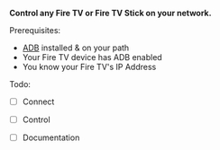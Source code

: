**Control any Fire TV or Fire TV Stick on your network.**

Prerequisites: 

* [ADB](https://developer.android.com/studio/command-line/adb) installed & on your path
* Your Fire TV device has ADB enabled
* You know your Fire TV's IP Address

Todo:

- [ ] Connect
- [ ] Control
- [ ] Documentation

